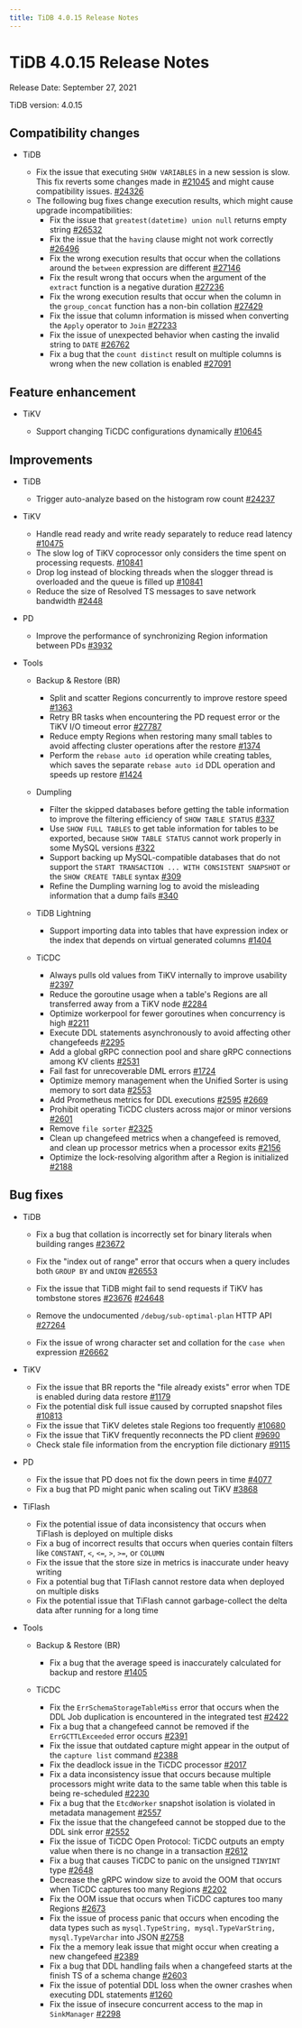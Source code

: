 ```yaml
---
title: TiDB 4.0.15 Release Notes
---
```


# TiDB 4.0.15 Release Notes

Release Date: September 27, 2021

TiDB version: 4.0.15

## Compatibility changes

+ TiDB

    - Fix the issue that executing `SHOW VARIABLES` in a new session is slow. This fix reverts some changes made in [#21045](https://github.com/pingcap/tidb/pull/21045) and might cause compatibility issues. [#24326](https://github.com/pingcap/tidb/issues/24326)
    + The following bug fixes change execution results, which might cause upgrade incompatibilities:
        - Fix the issue that `greatest(datetime) union null` returns empty string [#26532](https://github.com/pingcap/tidb/issues/26532)
        - Fix the issue that the `having` clause might not work correctly [#26496](https://github.com/pingcap/tidb/issues/26496)
        - Fix the wrong execution results that occur when the collations around the `between` expression are different [#27146](https://github.com/pingcap/tidb/issues/27146)
        - Fix the result wrong that occurs when the argument of the `extract` function is a negative duration [#27236](https://github.com/pingcap/tidb/issues/27236)
        - Fix the wrong execution results that occur when the column in the `group_concat` function has a non-bin collation [#27429](https://github.com/pingcap/tidb/issues/27429)
        - Fix the issue that column information is missed when converting the `Apply` operator to `Join` [#27233](https://github.com/pingcap/tidb/issues/27233)
        - Fix the issue of unexpected behavior when casting the invalid string to `DATE` [#26762](https://github.com/pingcap/tidb/issues/26762)
        - Fix a bug that the `count distinct` result on multiple columns is wrong when the new collation is enabled [#27091](https://github.com/pingcap/tidb/issues/27091)

## Feature enhancement

+ TiKV

    - Support changing TiCDC configurations dynamically [#10645](https://github.com/tikv/tikv/issues/10645)

## Improvements

+ TiDB

    - Trigger auto-analyze based on the histogram row count [#24237](https://github.com/pingcap/tidb/issues/24237)

+ TiKV

    - Handle read ready and write ready separately to reduce read latency [#10475](https://github.com/tikv/tikv/issues/10475)
    - The slow log of TiKV coprocessor only considers the time spent on processing requests. [#10841](https://github.com/tikv/tikv/issues/10841)
    - Drop log instead of blocking threads when the slogger thread is overloaded and the queue is filled up [#10841](https://github.com/tikv/tikv/issues/10841)
    - Reduce the size of Resolved TS messages to save network bandwidth [#2448](https://github.com/pingcap/tiflow/issues/2448)

+ PD

    - Improve the performance of synchronizing Region information between PDs [#3932](https://github.com/tikv/pd/pull/3932)

+ Tools

    + Backup & Restore (BR)

        - Split and scatter Regions concurrently to improve restore speed [#1363](https://github.com/pingcap/br/pull/1363)
        - Retry BR tasks when encountering the PD request error or the TiKV I/O timeout error [#27787](https://github.com/pingcap/tidb/issues/27787)
        - Reduce empty Regions when restoring many small tables to avoid affecting cluster operations after the restore [#1374](https://github.com/pingcap/br/issues/1374)
        - Perform the `rebase auto id` operation while creating tables, which saves the separate `rebase auto id` DDL operation and speeds up restore [#1424](https://github.com/pingcap/br/pull/1424)

    + Dumpling

        - Filter the skipped databases before getting the table information to improve the filtering efficiency of `SHOW TABLE STATUS` [#337](https://github.com/pingcap/dumpling/pull/337)
        - Use `SHOW FULL TABLES` to get table information for tables to be exported, because `SHOW TABLE STATUS` cannot work properly in some MySQL versions [#322](https://github.com/pingcap/dumpling/issues/322)
        - Support backing up MySQL-compatible databases that do not support the `START TRANSACTION ... WITH CONSISTENT SNAPSHOT` or the `SHOW CREATE TABLE` syntax [#309](https://github.com/pingcap/dumpling/issues/309)
        - Refine the Dumpling warning log to avoid the misleading information that a dump fails [#340](https://github.com/pingcap/dumpling/pull/340)

    + TiDB Lightning

        - Support importing data into tables that have expression index or the index that depends on virtual generated columns [#1404](https://github.com/pingcap/br/issues/1404)

    + TiCDC

        - Always pulls old values from TiKV internally to improve usability [#2397](https://github.com/pingcap/tiflow/pull/2397)
        - Reduce the goroutine usage when a table's Regions are all transferred away from a TiKV node [#2284](https://github.com/pingcap/tiflow/issues/2284)
        - Optimize workerpool for fewer goroutines when concurrency is high [#2211](https://github.com/pingcap/tiflow/issues/2211)
        - Execute DDL statements asynchronously to avoid affecting other changefeeds [#2295](https://github.com/pingcap/tiflow/issues/2295)
        - Add a global gRPC connection pool and share gRPC connections among KV clients [#2531](https://github.com/pingcap/tiflow/pull/2531)
        - Fail fast for unrecoverable DML errors [#1724](https://github.com/pingcap/tiflow/issues/1724)
        - Optimize memory management when the Unified Sorter is using memory to sort data [#2553](https://github.com/pingcap/tiflow/issues/2553)
        - Add Prometheus metrics for DDL executions [#2595](https://github.com/pingcap/tiflow/issues/2595) [#2669](https://github.com/pingcap/tiflow/issues/2669)
        - Prohibit operating TiCDC clusters across major or minor versions [#2601](https://github.com/pingcap/tiflow/pull/2601)
        - Remove `file sorter` [#2325](https://github.com/pingcap/tiflow/pull/2325)
        - Clean up changefeed metrics when a changefeed is removed, and clean up processor metrics when a processor exits [#2156](https://github.com/pingcap/tiflow/issues/2156)
        - Optimize the lock-resolving algorithm after a Region is initialized [#2188](https://github.com/pingcap/tiflow/issues/2188)

## Bug fixes

+ TiDB

    - Fix a bug that collation is incorrectly set for binary literals when building ranges [#23672](https://github.com/pingcap/tidb/issues/23672)

    - Fix the "index out of range" error that occurs when a query includes both `GROUP BY` and `UNION` [#26553](https://github.com/pingcap/tidb/pull/26553)
    - Fix the issue that TiDB might fail to send requests if TiKV has tombstone stores [#23676](https://github.com/pingcap/tidb/issues/23676) [#24648](https://github.com/pingcap/tidb/issues/24648)
    - Remove the undocumented `/debug/sub-optimal-plan` HTTP API [#27264](https://github.com/pingcap/tidb/pull/27264)
    - Fix the issue of wrong character set and collation for the `case when` expression [#26662](https://github.com/pingcap/tidb/issues/26662)

+ TiKV

    - Fix the issue that BR reports the "file already exists" error when TDE is enabled during data restore [#1179](https://github.com/pingcap/br/issues/1179)
    - Fix the potential disk full issue caused by corrupted snapshot files [#10813](https://github.com/tikv/tikv/issues/10813)
    - Fix the issue that TiKV deletes stale Regions too frequently [#10680](https://github.com/tikv/tikv/issues/10680)
    - Fix the issue that TiKV frequently reconnects the PD client [#9690](https://github.com/tikv/tikv/issues/9690)
    - Check stale file information from the encryption file dictionary [#9115](https://github.com/tikv/tikv/issues/9115)

+ PD

    - Fix the issue that PD does not fix the down peers in time [#4077](https://github.com/tikv/pd/issues/4077)
    - Fix a bug that PD might panic when scaling out TiKV [#3868](https://github.com/tikv/pd/issues/3868)

+ TiFlash

    - Fix the potential issue of data inconsistency that occurs when TiFlash is deployed on multiple disks
    - Fix a bug of incorrect results that occurs when queries contain filters like `CONSTANT`, `<`, `<=`, `>`, `>=`, or `COLUMN`
    - Fix the issue that the store size in metrics is inaccurate under heavy writing
    - Fix a potential bug that TiFlash cannot restore data when deployed on multiple disks
    - Fix the potential issue that TiFlash cannot garbage-collect the delta data after running for a long time

+ Tools

    + Backup & Restore (BR)

        - Fix a bug that the average speed is inaccurately calculated for backup and restore [#1405](https://github.com/pingcap/br/issues/1405)

    + TiCDC

        - Fix the `ErrSchemaStorageTableMiss` error that occurs when the DDL Job duplication is encountered in the integrated test [#2422](https://github.com/pingcap/tiflow/issues/2422)
        - Fix a bug that a changefeed cannot be removed if the `ErrGCTTLExceeded` error occurs [#2391](https://github.com/pingcap/tiflow/issues/2391)
        - Fix the issue that outdated capture might appear in the output of the `capture list` command [#2388](https://github.com/pingcap/tiflow/issues/2388)
        - Fix the deadlock issue in the TiCDC processor [#2017](https://github.com/pingcap/tiflow/pull/2017)
        - Fix a data inconsistency issue that occurs because multiple processors might write data to the same table when this table is being re-scheduled [#2230](https://github.com/pingcap/tiflow/issues/2230)
        - Fix a bug that the `EtcdWorker` snapshot isolation is violated in metadata management [#2557](https://github.com/pingcap/tiflow/pull/2557)
        - Fix the issue that the changefeed cannot be stopped due to the DDL sink error [#2552](https://github.com/pingcap/tiflow/issues/2552)
        - Fix the issue of TiCDC Open Protocol: TiCDC outputs an empty value when there is no change in a transaction [#2612](https://github.com/pingcap/tiflow/issues/2612)
        - Fix a bug that causes TiCDC to panic on the unsigned `TINYINT` type [#2648](https://github.com/pingcap/tiflow/issues/2648)
        - Decrease the gRPC window size to avoid the OOM that occurs when TiCDC captures too many Regions [#2202](https://github.com/pingcap/tiflow/issues/2202)
        - Fix the OOM issue that occurs when TiCDC captures too many Regions [#2673](https://github.com/pingcap/tiflow/issues/2673)
        - Fix the issue of process panic that occurs when encoding the data types such as `mysql.TypeString, mysql.TypeVarString, mysql.TypeVarchar` into JSON [#2758](https://github.com/pingcap/tiflow/issues/2758)
        - Fix the a memory leak issue that might occur when creating a new changefeed [#2389](https://github.com/pingcap/tiflow/issues/2389)
        - Fix a bug that DDL handling fails when a changefeed starts at the finish TS of a schema change [#2603](https://github.com/pingcap/tiflow/issues/2603)
        - Fix the issue of potential DDL loss when the owner crashes when executing DDL statements [#1260](https://github.com/pingcap/tiflow/issues/1260)
        - Fix the issue of insecure concurrent access to the map in `SinkManager` [#2298](https://github.com/pingcap/tiflow/pull/2298)
